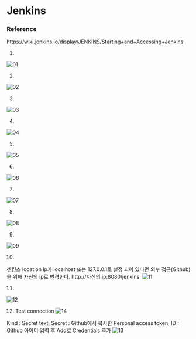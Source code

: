 # Jenkins 

### Reference
https://wiki.jenkins.io/display/JENKINS/Starting+and+Accessing+Jenkins

1. 
![01](https://user-images.githubusercontent.com/24940067/32417649-7a52a9c2-c22a-11e7-878d-60d03bbd45b1.JPG)

2.
![02](https://user-images.githubusercontent.com/24940067/32417665-bf3be904-c22a-11e7-95ac-817c2deea77b.JPG)

3.
![03](https://user-images.githubusercontent.com/24940067/32417670-d80af9fc-c22a-11e7-947e-f0f1638d7fb8.JPG)

4.
![04](https://user-images.githubusercontent.com/24940067/32417675-e9e4fb6e-c22a-11e7-8c41-75133a80de01.JPG)

5.
![05](https://user-images.githubusercontent.com/24940067/32417676-ee111a7e-c22a-11e7-8863-921bd83565cd.JPG)

6.
![06](https://user-images.githubusercontent.com/24940067/32417788-c8d9aba2-c22c-11e7-8314-b087aeab8017.JPG)

7.
![07](https://user-images.githubusercontent.com/24940067/32417840-5773b6e6-c22d-11e7-9eef-6cde6223fb2c.JPG)

8.
![08](https://user-images.githubusercontent.com/24940067/32417872-b6f2f47e-c22d-11e7-98c7-720bab0825b4.JPG)

9.
![09](https://user-images.githubusercontent.com/24940067/32417894-17e0a68c-c22e-11e7-903a-4ac3d0efe6a3.JPG)

10.
젠킨스 location ip가 localhost 또는 127.0.0.1로 설정 되어 있다면 외부 접근(Github)을 위해 자신의 ip로 변경한다. http://자신의 ip:8080/jenkins.
![11](https://user-images.githubusercontent.com/24940067/32417938-ba1374de-c22e-11e7-9c00-5a257a8dce8a.JPG)

11.
![12](https://user-images.githubusercontent.com/24940067/32417982-af496580-c22f-11e7-863f-618c3c9d4555.JPG)

12. Test connection
![14](https://user-images.githubusercontent.com/24940067/32418073-e6a7f360-c230-11e7-93fa-9b73b13e79f5.JPG)

Kind : Secret text, Secret : Github에서 복사한 Personal access token, ID : Github 아이디 입력 후 Add로 Credentials 추가
![13](https://user-images.githubusercontent.com/24940067/32418035-8c47cf26-c230-11e7-8466-b3b710309a7c.JPG)

